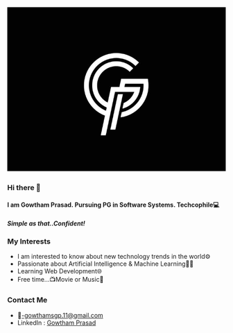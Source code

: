 ## ![GP](https://github.com/GowthamPrasad/GowthamPrasad/blob/main/GP.jpg)
### Hi there 👋
#### I am Gowtham Prasad. Pursuing PG in Software Systems. Techcophile💻
##### Simple as that..Confident!
<!--
**GowthamPrasad/GowthamPrasad** is a ✨ _special_ ✨ repository because its `README.md` (this file) appears on your GitHub profile.-->
### My Interests
- I am interested to know about new technology trends in the world⚙️
- Passionate about Artificial Intelligence & Machine Learning👨‍💻
- Learning Web Development🌐
- Free time...📺Movie or Music🎵

### Contact Me
- 📧-gowthamsgp.11@gmail.com
- LinkedIn : [Gowtham Prasad](https://www.linkedin.com/in/gowtham-prasad-s)

<!--
Here are some ideas to get you started:
- 🔭 I’m currently working on ...
- 🌱 I’m currently learning ...
- 👯 I’m looking to collaborate on ...
- 🤔 I’m looking for help with ...
- 💬 Ask me about ...
- 📫 How to reach me: ...
- 😄 Pronouns: ...
- ⚡ Fun fact: ...
-->
